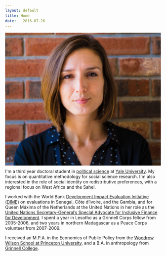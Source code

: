 ```yaml
---
layout: default
title: Home
date:   2016-07-26
---
```

<img style="float: left; margin:0 10px 10px 0" src="/assets/molly_brick.jpg" alt="pic" style="width: 350px;"/>

I'm a third year doctoral student in [political science](http://politicalscience.yale.edu/) at [Yale University](http://www.yale.edu/). 
My focus is on quantitative methodology for social science research. I'm also interested in the role of social identity on redistributive preferences, with a regional focus on West Africa and the Sahel.

I  worked with the World Bank [Development Impact Evaluation Initiative (DIME)](http://web.worldbank.org/WBSITE/EXTERNAL/EXTDEC/EXTDEVIMPEVAINI/0,,contentMDK:23422972~pagePK:64168445~piPK:64168309~theSitePK:3998212,00.html) on evaluations in Senegal, Côte d’Ivoire, and the Gambia, and for Queen Máxima of the Netherlands at the United Nations in her role as the [United Nations Secretary-General’s Special Advocate for Inclusive Finance for Development](https://www.unsgsa.org/). I spent a year in Lesotho as a Grinnell Corps fellow from 2005-2006, and two years in northern Madagascar as a Peace Corps volunteer from 2007-2009.

I received an M.P.A. in the Economics of Public Policy from the [Woodrow Wilson School at Princeton University](http://wws.princeton.edu/), and a B.A. in anthropology from [Grinnell College](http://www.grinnell.edu).



